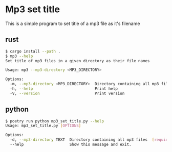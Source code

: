 # Mp3 set title #

This is a simple program to set title of a mp3 file as it's filename

## rust ##

```bash
$ cargo install --path .
$ mp3 --help
Set title of mp3 files in a given directory as their file names

Usage: mp3 --mp3-directory <MP3_DIRECTORY>

Options:
  -m, --mp3-directory <MP3_DIRECTORY>  Directory containing all mp3 files
  -h, --help                           Print help
  -V, --version                        Print version
```

## python ##

```bash
$ poetry run python mp3_set_title.py --help
Usage: mp3_set_title.py [OPTIONS]

Options:
  -d, --mp3-directory TEXT  Directory containing all mp3 files  [required]
  --help                    Show this message and exit.
```
